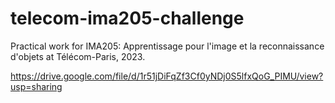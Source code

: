 # telecom-ima205-challenge

Practical work for IMA205: Apprentissage pour l'image et la reconnaissance d'objets at Télécom-Paris, 2023.

https://drive.google.com/file/d/1r51jDiFqZf3Cf0yNDj0S5lfxQoG_PIMU/view?usp=sharing